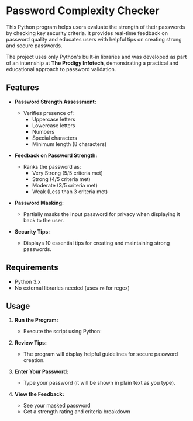 # Password Complexity Checker

This Python program helps users evaluate the strength of their passwords by checking key security criteria. It provides real-time feedback on password quality and educates users with helpful tips on creating strong and secure passwords.

The project uses only Python's built-in libraries and was developed as part of an internship at **The Prodigy Infotech**, demonstrating a practical and educational approach to password validation.

## Features

- **Password Strength Assessment:**
  - Verifies presence of:
    - Uppercase letters
    - Lowercase letters
    - Numbers
    - Special characters
    - Minimum length (8 characters)
    
- **Feedback on Password Strength:**
  - Ranks the password as:
    - Very Strong (5/5 criteria met)
    - Strong (4/5 criteria met)
    - Moderate (3/5 criteria met)
    - Weak (Less than 3 criteria met)

- **Password Masking:**
  - Partially masks the input password for privacy when displaying it back to the user.

- **Security Tips:**
  - Displays 10 essential tips for creating and maintaining strong passwords.


## Requirements

- Python 3.x
- No external libraries needed (uses `re` for regex)


## Usage

1. **Run the Program:**
   - Execute the script using Python:

2. **Review Tips:**
   - The program will display helpful guidelines for secure password creation.

3. **Enter Your Password:**
   - Type your password (it will be shown in plain text as you type).

4. **View the Feedback:**
   - See your masked password
   - Get a strength rating and criteria breakdown
